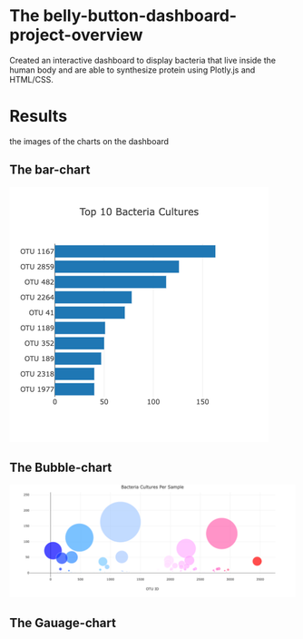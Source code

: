 # The belly-button-dashboard-project-overview
 Created an interactive dashboard to display bacteria that live inside the human body and are able to synthesize protein using Plotly.js and HTML/CSS.

# Results
the images of the charts on the dashboard

## The bar-chart 
![head-pic](https://github.com/TahaniSury/Plotly-deploy/blob/main/images/bar-chart.png)

## The Bubble-chart
![head-pic](https://github.com/TahaniSury/Plotly-deploy/blob/main/images/bubble-chart.png)

## The Gauage-chart
